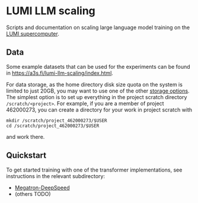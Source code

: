 # LUMI LLM scaling

Scripts and documentation on scaling large language model training on the [LUMI supercomputer](https://www.lumi-supercomputer.eu/).

## Data

Some example datasets that can be used for the experiments can be found
in <https://a3s.fi/lumi-llm-scaling/index.html>.

For data storage, as the home directory disk size quota on the system
is limited to just 20GB, you may want to use one of the other
[storage options](https://docs.lumi-supercomputer.eu/storage/).
The simplest option is to set up everything in the project
scratch directory `/scratch/<project>`. For example, if you are a
member of project 462000273, you can create a directory for your work
in project scratch with

```
mkdir /scratch/project_462000273/$USER
cd /scratch/project_462000273/$USER
```

and work there.

## Quickstart

To get started training with one of the transformer implementations, see
instructions in the relevant subdirectory:

* [Megatron-DeepSpeed](meg-ds)
* (others TODO)
